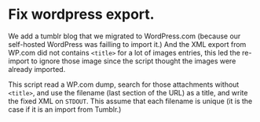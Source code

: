 # Fix wordpress export.

We add a tumblr blog that we migrated to WordPress.com (because our self-hosted
WordPress was failling to import it.) And the XML export from WP.com did not
contains `<title>` for a lot of images entries, this led the re-import to
ignore those image since the script thought the images were already imported.

This script read a WP.com dump, search for those attachments without `<title>`,
and use the filename (last section of the URL) as a title, and write the fixed
XML on `STDOUT`. This assume that each filename is unique (it is the case if it
is an import from Tumblr.)
